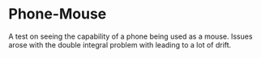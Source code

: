 # Phone-Mouse

A test on seeing the capability of a phone being used as a mouse. Issues arose with the double integral problem with leading to a lot of drift.
